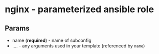 nginx - parameterized ansible role
=====================================

Params
------

* name (**required**) - name of subconfig
* .... - any arguments used in your template (referenced by `name`)
